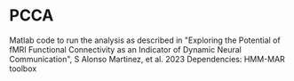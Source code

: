 # PCCA
Matlab code to run the analysis as described in "Exploring the Potential of fMRI Functional Connectivity as an Indicator of Dynamic Neural Communication", S Alonso Martinez, et al. 2023
Dependencies: HMM-MAR toolbox

